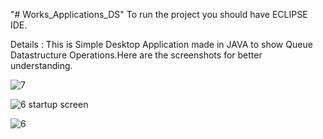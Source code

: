 "# Works_Applications_DS" 
To run the project you should have ECLIPSE IDE.

Details : This is Simple Desktop Application made in JAVA to show Queue Datastructure Operations.Here are the screenshots for better understanding.

![7](https://cloud.githubusercontent.com/assets/14818804/21521089/9b85fc9e-cd1f-11e6-9c47-e414d4be3057.jpg)




![6 startup screen](https://cloud.githubusercontent.com/assets/14818804/21521085/93f03e0e-cd1f-11e6-9766-52c3b067d9f0.jpg)




![6](https://cloud.githubusercontent.com/assets/14818804/21521088/969340d4-cd1f-11e6-91cc-ccaf0b640004.jpg)
